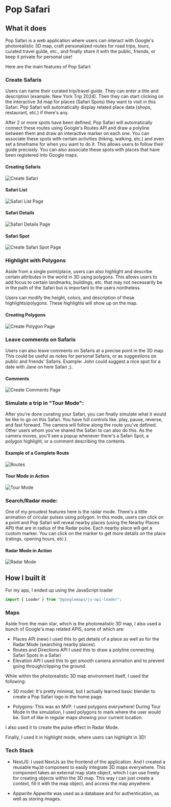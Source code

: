 # Pop Safari

## What it does

Pop Safari is a web application where users can interact with Google's photorealistic 3D map, craft personalized routes for road trips, tours, curated travel guide, etc., and finally share it with the public, friends, or keep it private for personal use!

Here are the main features of Pop Safari:

### Create Safaris

Users can name their curated trip/travel guide. They can enter a title and description (example: New York Trip 2024). Then they can start clicking on the interactive 3d map for places (Safari Spots) they want to visit in this Safari. Pop Safari will automatically display related place data (shops, restaurant, etc.) if there's any.

After 2 or more spots have been defined, Pop Safari will automatically connect these routes using Google's Routes API and draw a polyline between them and draw an interactive marker on each one. You can associate these spots with certain activities (hiking, walking, etc.) and even set a timeframe for when you want to do it. This allows users to follow their guide precisely. You can also associate these spots with places that have been registered into Google maps.

#### Creating Safaris

![Create Safari](https://popsafari.vercel.app/images/demo/create-safari.png)

#### Safari List

![Safari List Page](https://popsafari.vercel.app/images/demo/safari-list.png)

#### Safari Details

![Safari Details Page](https://popsafari.vercel.app/images/demo/safari-details.png)

#### Safari Spot

![Create Safari Spot Page](https://popsafari.vercel.app/images/demo/create-safari-spot.png)

### Highlight with Polygons

Aside from a single point/place, users can also highlight and describe certain attributes in the world in 3D using polygons. This allows users to add focus to certain landmarks, buildings, etc. that may not necessarily be in the path of the Safari but is important to the users nontheless.

Users can modify the height, colors, and description of these highlights/polygons. These highlights will show up on the map.

#### Creating Polygons

![Create Polygon Page](https://popsafari.vercel.app/images/demo/create-polygon.png)

### Leave comments on Safaris

Users can also leave comments on Safaris at a precise point in the 3D map. This could be useful as notes for personal Safaris, or as suggestions on public and friends' Safaris. Example: John could suggest
a nice spot for a date with Jane on here Safari ;).

#### Comments

![Create Comments Page](https://popsafari.vercel.app/images/demo/comments.png)

### Simulate a trip in "Tour Mode":

After you're done curating your Safari, you can finally simulate what it would be like to go on this Safari. You have full controls like. play, pause, reverse, and fast forward. The camera will follow along the route you've defined. Other users whom you've shared the Safari to can also do this. As the camera moves, you'll see a popup whenever there's a Safari Spot, a polygon highlight, or a comment describing the contents.

#### Example of a Complete Route

![Routes](https://popsafari.vercel.app/images/demo/routes.png)

#### Tour Mode in Action

![Tour Mode](https://popsafari.vercel.app/images/demo/tour-mode.png)

### Search/Radar mode:

One of my proudest features here is the radar mode. There's a little animation of circular pulses using polygon. In this mode, users can click on a point and Pop Safari will reveal nearby places (using the Nearby Places API) that are in radius of the Radar pulse. Each nearby place will get a custom marker. You can click on the marker to get more details on the place (ratings, opening hours, etc.).

#### Radar Mode in Action

![Radar Mode](https://popsafari.vercel.app/images/demo/radar-mode.png)

## How I built it

For my app, I ended up using the JavaScript loader

```typescript
import { Loader } from "@googlemaps/js-api-loader";
```

### Maps

Aside from the main star, which is the photorealistic 3D map, I also used a bunch of Google's map related APIS, some of which are:

- Places API (new)
  I used this to get details of a place as well as for the Radar Mode (searching nearby places).
- Routes and Directions API
  I used this to draw a polyline connecting Safari Spots in a Safari
- Elevation API
  I used this to get smooth camera animation and to prevent going through/clipping the ground.

While within the photorealistic 3D map environment itself, I used the following:

- 3D model:
  It's pretty minimal, but I actually learned basic blender to create a Pop Safari logo in the home page.

- Polygons:
  This was an MVP. I used polygons everywhere! During Tour Mode in the simulation, I used polygons to mark where the user would be. Sort of like in regular maps showing your current location.

I also used it to create the pulse effect in Radar Mode.

Finally, I used it in highlight mode, where users can highlight in 3D!

### Tech Stack

- NextJS:
  I used NextJs as the frontend of the application. And I created a reusable `Map3D` component to easily integrate 3D maps everywhere. This component takes an external map state object, which I can use freely for creating objects within the 3D map. This way I can just create a context, fill it with the map object, and access the map anywhere.

- Appwrite
  Appwrite was used as a database and for authentication, as well as storing images.
